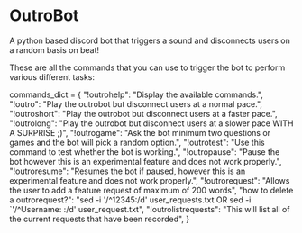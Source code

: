 # OutroBot
A python based discord bot that triggers a sound and disconnects users on a random basis on beat!


These are all the commands that you can use to trigger the bot to perform various different tasks:

commands_dict = {
    "!outrohelp": "Display the available commands.",
    "!outro": "Play the outrobot but disconnect users at a normal pace.",
    "!outroshort": "Play the outrobot but disconnect users at a faster pace.",
    "!outrolong": "Play the outrobot but disconnect users at a slower pace WITH A SURPRISE ;)",
    "!outrogame": "Ask the bot minimum two questions or games and the bot will pick a random option.",
    "!outrotest": "Use this command to test whether the bot is working.",
    "!outropause": "Pause the bot however this is an experimental feature and does not work properly.",
    "!outroresume": "Resumes the bot if paused, however this is an experimental feature and does not work properly.",
    "!outrorequest": "Allows the user to add a feature request of maximum of 200 words",
    "how to delete a outrorequest?": "sed -i '/^12345:/d' user_requests.txt OR sed -i `'/^Username: <discord username>:/d' user_request.txt",
    "!outrolistrequests": "This will list all of the current requests that have been recorded",
}
